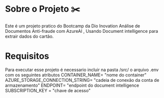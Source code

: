 # Sobre o Projeto ✂️
Este é um projeto pratico do Bootcamp da Dio Inovation Análise de Documentos Anti-fraude com AzureAI , 
Usando Document intelligence para extrair dados do cartão.
# Requisitos
Para executar esse projeto é necessario incluir na pasta /src/
o arquivo .env com os seguintes atributos 
CONTAINER_NAME= "nome do container"
AZURE_STORAGE_CONNECTION_STRING= "cadeia de conexão da conta de armazenamento"
ENDPOINT= "endpoint do document intelligence
SUBSCRIPTION_KEY = "chave de acesso"
